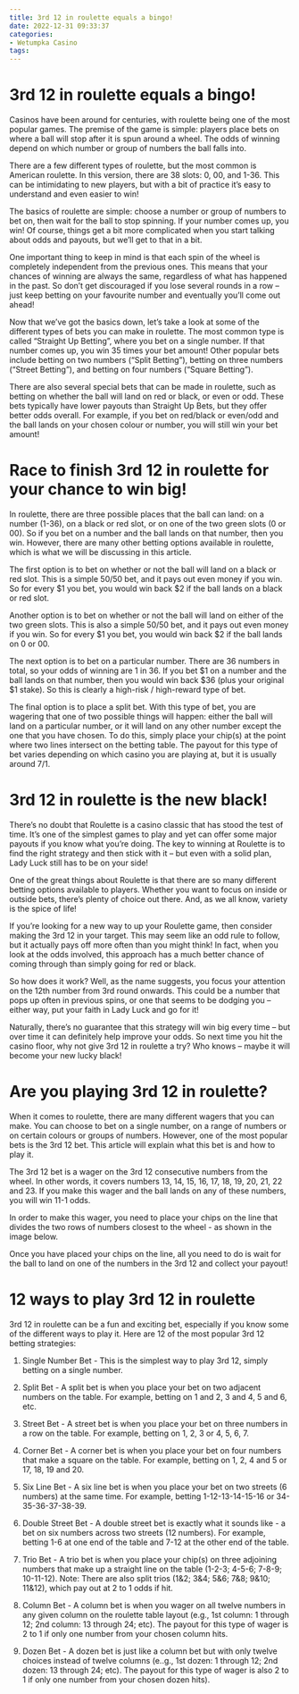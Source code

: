 ```yaml
---
title: 3rd 12 in roulette equals a bingo!
date: 2022-12-31 09:33:37
categories:
- Wetumpka Casino
tags:
---
```



#  3rd 12 in roulette equals a bingo!

Casinos have been around for centuries, with roulette being one of the most popular games. The premise of the game is simple: players place bets on where a ball will stop after it is spun around a wheel. The odds of winning depend on which number or group of numbers the ball falls into.

There are a few different types of roulette, but the most common is American roulette. In this version, there are 38 slots: 0, 00, and 1-36. This can be intimidating to new players, but with a bit of practice it’s easy to understand and even easier to win!

The basics of roulette are simple: choose a number or group of numbers to bet on, then wait for the ball to stop spinning. If your number comes up, you win! Of course, things get a bit more complicated when you start talking about odds and payouts, but we’ll get to that in a bit.

One important thing to keep in mind is that each spin of the wheel is completely independent from the previous ones. This means that your chances of winning are always the same, regardless of what has happened in the past. So don’t get discouraged if you lose several rounds in a row – just keep betting on your favourite number and eventually you’ll come out ahead!

Now that we’ve got the basics down, let’s take a look at some of the different types of bets you can make in roulette. The most common type is called “Straight Up Betting”, where you bet on a single number. If that number comes up, you win 35 times your bet amount! Other popular bets include betting on two numbers (“Split Betting”), betting on three numbers (“Street Betting”), and betting on four numbers (“Square Betting”).

There are also several special bets that can be made in roulette, such as betting on whether the ball will land on red or black, or even or odd. These bets typically have lower payouts than Straight Up Bets, but they offer better odds overall. For example, if you bet on red/black or even/odd and the ball lands on your chosen colour or number, you will still win your bet amount!

# Race to finish 3rd 12 in roulette for your chance to win big!

In roulette, there are three possible places that the ball can land: on a number (1-36), on a black or red slot, or on one of the two green slots (0 or 00). So if you bet on a number and the ball lands on that number, then you win. However, there are many other betting options available in roulette, which is what we will be discussing in this article.

The first option is to bet on whether or not the ball will land on a black or red slot. This is a simple 50/50 bet, and it pays out even money if you win. So for every $1 you bet, you would win back $2 if the ball lands on a black or red slot.

Another option is to bet on whether or not the ball will land on either of the two green slots. This is also a simple 50/50 bet, and it pays out even money if you win. So for every $1 you bet, you would win back $2 if the ball lands on 0 or 00.

The next option is to bet on a particular number. There are 36 numbers in total, so your odds of winning are 1 in 36. If you bet $1 on a number and the ball lands on that number, then you would win back $36 (plus your original $1 stake). So this is clearly a high-risk / high-reward type of bet.

The final option is to place a split bet. With this type of bet, you are wagering that one of two possible things will happen: either the ball will land on a particular number, or it will land on any other number except the one that you have chosen. To do this, simply place your chip(s) at the point where two lines intersect on the betting table. The payout for this type of bet varies depending on which casino you are playing at, but it is usually around 7/1.

# 3rd 12 in roulette is the new black!

There’s no doubt that Roulette is a casino classic that has stood the test of time. It’s one of the simplest games to play and yet can offer some major payouts if you know what you’re doing. The key to winning at Roulette is to find the right strategy and then stick with it – but even with a solid plan, Lady Luck still has to be on your side!

One of the great things about Roulette is that there are so many different betting options available to players. Whether you want to focus on inside or outside bets, there’s plenty of choice out there. And, as we all know, variety is the spice of life!

If you’re looking for a new way to up your Roulette game, then consider making the 3rd 12 in your target. This may seem like an odd rule to follow, but it actually pays off more often than you might think! In fact, when you look at the odds involved, this approach has a much better chance of coming through than simply going for red or black.

So how does it work? Well, as the name suggests, you focus your attention on the 12th number from 3rd round onwards. This could be a number that pops up often in previous spins, or one that seems to be dodging you – either way, put your faith in Lady Luck and go for it!

Naturally, there’s no guarantee that this strategy will win big every time – but over time it can definitely help improve your odds. So next time you hit the casino floor, why not give 3rd 12 in roulette a try? Who knows – maybe it will become your new lucky black!

# Are you playing 3rd 12 in roulette?

When it comes to roulette, there are many different wagers that you can make. You can choose to bet on a single number, on a range of numbers or on certain colours or groups of numbers. However, one of the most popular bets is the 3rd 12 bet. This article will explain what this bet is and how to play it.

The 3rd 12 bet is a wager on the 3rd 12 consecutive numbers from the wheel. In other words, it covers numbers 13, 14, 15, 16, 17, 18, 19, 20, 21, 22 and 23. If you make this wager and the ball lands on any of these numbers, you will win 11-1 odds.

In order to make this wager, you need to place your chips on the line that divides the two rows of numbers closest to the wheel - as shown in the image below.


Once you have placed your chips on the line, all you need to do is wait for the ball to land on one of the numbers in the 3rd 12 and collect your payout!

# 12 ways to play 3rd 12 in roulette

3rd 12 in roulette can be a fun and exciting bet, especially if you know some of the different ways to play it. Here are 12 of the most popular 3rd 12 betting strategies:

1. Single Number Bet - This is the simplest way to play 3rd 12, simply betting on a single number.

2. Split Bet - A split bet is when you place your bet on two adjacent numbers on the table. For example, betting on 1 and 2, 3 and 4, 5 and 6, etc.

3. Street Bet - A street bet is when you place your bet on three numbers in a row on the table. For example, betting on 1, 2, 3 or 4, 5, 6, 7.

4. Corner Bet - A corner bet is when you place your bet on four numbers that make a square on the table. For example, betting on 1, 2, 4 and 5 or 17, 18, 19 and 20.

5. Six Line Bet - A six line bet is when you place your bet on two streets (6 numbers) at the same time. For example, betting 1-12-13-14-15-16 or 34-35-36-37-38-39.

6. Double Street Bet - A double street bet is exactly what it sounds like - a bet on six numbers across two streets (12 numbers). For example, betting 1-6 at one end of the table and 7-12 at the other end of the table.

7. Trio Bet - A trio bet is when you place your chip(s) on three adjoining numbers that make up a straight line on the table (1-2-3; 4-5-6; 7-8-9; 10-11-12). Note: There are also split trios (1&2; 3&4; 5&6; 7&8; 9&10; 11&12), which pay out at 2 to 1 odds if hit.

8. Column Bet - A column bet is when you wager on all twelve numbers in any given column on the roulette table layout (e.g., 1st column: 1 through 12; 2nd column: 13 through 24; etc). The payout for this type of wager is 2 to 1 if only one number from your chosen column hits.

9. Dozen Bet - A dozen bet is just like a column bet but with only twelve choices instead of twelve columns (e..g., 1st dozen: 1 through 12; 2nd dozen: 13 through 24; etc). The payout for this type of wager is also 2 to 1 if only one number from your chosen dozen hits).